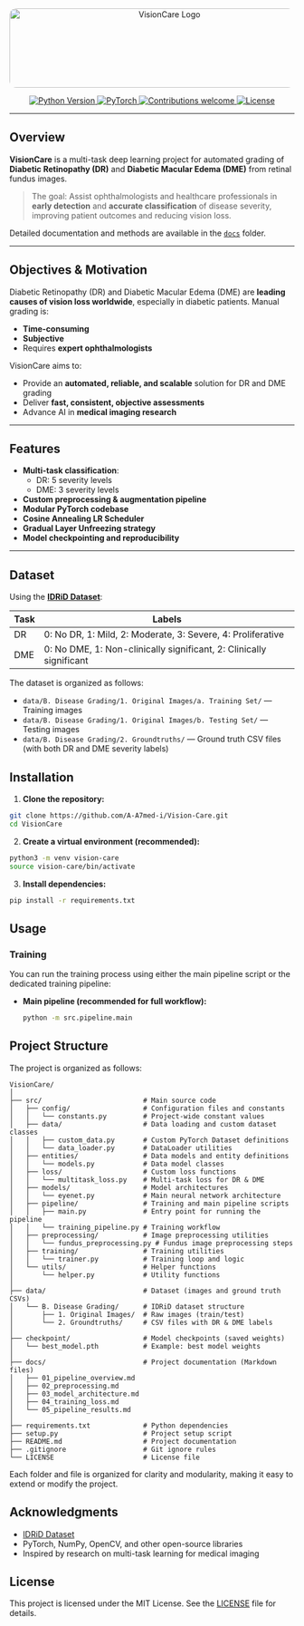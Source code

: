 <div align="center">
  <img src="https://drive.google.com/uc?export=view&id=1I-eeaXJo_zEF53ajzdyCNJlng3PWqb-G"
       alt="VisionCare Logo"
       height="140"
       width="550"
       style="border-radius: 12px;"/>
</div>

<p align="center">
  <a href="https://www.python.org/downloads/release/python-380/">
    <img src="https://img.shields.io/badge/Python-3.8+-blue.svg" alt="Python Version"/>
  </a>
  <a href="https://pytorch.org/">
    <img src="https://img.shields.io/badge/PyTorch-2.0-red.svg" alt="PyTorch"/>
  </a>
  <a href="#contributing">
    <img src="https://img.shields.io/badge/contributions-welcome-orange.svg" alt="Contributions welcome"/>
  </a>
  <a href="LICENSE">
    <img src="https://img.shields.io/badge/License-MIT-green.svg" alt="License"/>
  </a>
</p>

---

## Overview

**VisionCare** is a multi-task deep learning project for automated grading of **Diabetic Retinopathy (DR)** and **Diabetic Macular Edema (DME)** from retinal fundus images.

> The goal: Assist ophthalmologists and healthcare professionals in **early detection** and **accurate classification** of disease severity, improving patient outcomes and reducing vision loss.

Detailed documentation and methods are available in the [`docs`](docs) folder.

---

## Objectives & Motivation

Diabetic Retinopathy (DR) and Diabetic Macular Edema (DME) are **leading causes of vision loss worldwide**, especially in diabetic patients. Manual grading is:

- **Time-consuming**
- **Subjective**
- Requires **expert ophthalmologists**

VisionCare aims to:

- Provide an **automated, reliable, and scalable** solution for DR and DME grading
- Deliver **fast, consistent, objective assessments**
- Advance AI in **medical imaging research**

---

## Features

- **Multi-task classification**:
  - DR: 5 severity levels
  - DME: 3 severity levels
- **Custom preprocessing & augmentation pipeline**
- **Modular PyTorch codebase**
- **Cosine Annealing LR Scheduler**
- **Gradual Layer Unfreezing strategy**
- **Model checkpointing and reproducibility**

---

## Dataset

Using the **[IDRiD Dataset](https://idrid.grand-challenge.org/)**:

| Task | Labels |
|------|--------|
| DR   | 0: No DR, 1: Mild, 2: Moderate, 3: Severe, 4: Proliferative |
| DME  | 0: No DME, 1: Non-clinically significant, 2: Clinically significant |

The dataset is organized as follows:

- `data/B. Disease Grading/1. Original Images/a. Training Set/` — Training images
- `data/B. Disease Grading/1. Original Images/b. Testing Set/` — Testing images
- `data/B. Disease Grading/2. Groundtruths/` — Ground truth CSV files (with both DR and DME severity labels)

## Installation

1. **Clone the repository:**

 ```bash
 git clone https://github.com/A-A7med-i/Vision-Care.git
 cd VisionCare
 ```

2. **Create a virtual environment (recommended):**

```bash
python3 -m venv vision-care
source vision-care/bin/activate
```

3. **Install dependencies:**

 ```bash
 pip install -r requirements.txt
 ```

## Usage

### Training

You can run the training process using either the main pipeline script or the dedicated training pipeline:

- **Main pipeline (recommended for full workflow):**

    ```bash
    python -m src.pipeline.main
    ```

## Project Structure

The project is organized as follows:

```
VisionCare/
│
├── src/                         # Main source code
│   ├── config/                  # Configuration files and constants
│   │   └── constants.py         # Project-wide constant values
│   ├── data/                    # Data loading and custom dataset classes
│   │   ├── custom_data.py       # Custom PyTorch Dataset definitions
│   │   └── data_loader.py       # DataLoader utilities
│   ├── entities/                # Data models and entity definitions
│   │   └── models.py            # Data model classes
│   ├── loss/                    # Custom loss functions
│   │   └── multitask_loss.py    # Multi-task loss for DR & DME
│   ├── models/                  # Model architectures
│   │   └── eyenet.py            # Main neural network architecture
│   ├── pipeline/                # Training and main pipeline scripts
│   │   ├── main.py              # Entry point for running the pipeline
│   │   └── training_pipeline.py # Training workflow
│   ├── preprocessing/           # Image preprocessing utilities
│   │   └── fundus_preprocessing.py # Fundus image preprocessing steps
│   ├── training/                # Training utilities
│   │   └── trainer.py           # Training loop and logic
│   └── utils/                   # Helper functions
│       └── helper.py            # Utility functions
│
├── data/                        # Dataset (images and ground truth CSVs)
│   └── B. Disease Grading/      # IDRiD dataset structure
│       ├── 1. Original Images/  # Raw images (train/test)
│       └── 2. Groundtruths/     # CSV files with DR & DME labels
│
├── checkpoint/                  # Model checkpoints (saved weights)
│   └── best_model.pth           # Example: best model weights
│
├── docs/                        # Project documentation (Markdown files)
│   ├── 01_pipeline_overview.md
│   ├── 02_preprocessing.md
│   ├── 03_model_architecture.md
│   ├── 04_training_loss.md
│   └── 05_pipeline_results.md
│
├── requirements.txt             # Python dependencies
├── setup.py                     # Project setup script
├── README.md                    # Project documentation
├── .gitignore                   # Git ignore rules
└── LICENSE                      # License file
```

Each folder and file is organized for clarity and modularity, making it easy to extend or modify the project.

## Acknowledgments

- [IDRiD Dataset](https://idrid.grand-challenge.org/)
- PyTorch, NumPy, OpenCV, and other open-source libraries
- Inspired by research on multi-task learning for medical imaging

## License

This project is licensed under the MIT License. See the [LICENSE](LICENSE) file for details.
